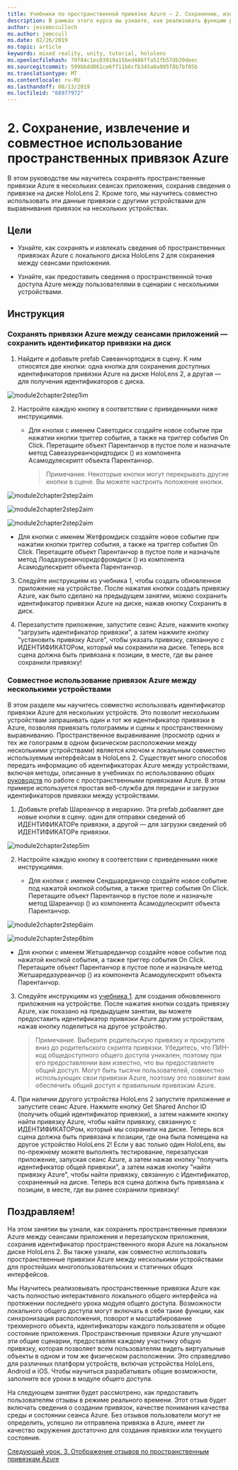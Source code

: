 ```yaml
---
title: Учебники по пространственной привязке Azure — 2. Сохранение, извлечение и совместное использование пространственных привязок Azure
description: В рамках этого курса вы узнаете, как реализовать функцию распознавания лиц Azure в приложении смешанной реальности.
author: jessemcculloch
ms.author: jemccull
ms.date: 02/26/2019
ms.topic: article
keywords: mixed reality, unity, tutorial, hololens
ms.openlocfilehash: 70f84c1ec03919a15bed486ffa51fb57db39deec
ms.sourcegitcommit: 599bbdd861ce6ff11b6cfb345a0a995f8b7bf85b
ms.translationtype: MT
ms.contentlocale: ru-RU
ms.lasthandoff: 08/13/2019
ms.locfileid: "68977972"
---
```

# <a name="2-saving-retrieving-and-sharing-azure-spatial-anchors"></a>2. Сохранение, извлечение и совместное использование пространственных привязок Azure

В этом руководстве мы научитесь сохранять пространственные привязки Azure в нескольких сеансах приложения, сохранив сведения о привязке на диске HoloLens 2. Кроме того, мы научитесь совместно использовать эти данные привязки с другими устройствами для выравнивания привязок на нескольких устройствах.

## <a name="objectives"></a>Цели

* Узнайте, как сохранять и извлекать сведения об пространственных привязках Azure с локального диска HoloLens 2 для сохранения между сеансами приложения.

* Узнайте, как предоставить сведения о пространственной точке доступа Azure между пользователями в сценарии с несколькими устройствами.

## <a name="instructions"></a>Инструкция

### <a name="persist-azure-anchors-between-app-sessions---save-anchor-id-to-disk"></a>Сохранять привязки Azure между сеансами приложений — сохранить идентификатор привязки на диск

1. Найдите и добавьте prefab Савеанчортодиск в сцену. К ним относятся две кнопки: одна кнопка для сохранения доступных идентификаторов привязки Azure на диске HoloLens 2, а другая — для получения идентификаторов с диска.

![module2chapter2step1im](images/module2chapter2step1im.PNG)

2. Настройте каждую кнопку в соответствии с приведенными ниже инструкциями.

   - Для кнопки с именем Саветодиск создайте новое событие при нажатии кнопки триггер события, а также на триггер события On Click. Перетащите объект Парентанчор в пустое поле и назначьте метод Савеазуреанчоридтодиск () из компонента Асамодулескрипт объекта Парентанчор.
   
     > Примечание. Некоторые кнопки могут перекрывать другие кнопки в сцене. Вы можете настроить положение кнопки.

![module2chapter2step2aim](images/module2chapter2step2aim.PNG)

![module2chapter2step2aim](images/module2chapter2step2bim.PNG)

![module2chapter2step2aim](images/module2chapter2step2cim.PNG)


   - Для кнопки с именем Жетфромдиск создайте новое событие при нажатии кнопки триггер события, а также на триггер события On Click. Перетащите объект Парентанчор в пустое поле и назначьте метод Лоадазуреанчоридсфромдиск () из компонента Асамодулескрипт объекта Парентанчор.

3. Следуйте инструкциям из учебника 1, чтобы создать обновленное приложение на устройстве. После нажатия кнопки создать привязку Azure, как было сделано на предыдущем занятии, можно сохранить идентификатор привязки Azure на диске, нажав кнопку Сохранить в диск.

4. Перезапустите приложение, запустите сеанс Azure, нажмите кнопку "загрузить идентификатор привязки", а затем нажмите кнопку "установить привязку Azure", чтобы указать привязку, связанную с ИДЕНТИФИКАТОРом, который мы сохранили на диске. Теперь вся сцена должна быть привязана к позиции, в месте, где вы ранее сохранили привязку!

### <a name="share-azure-anchors-between-multiple-devices"></a>Совместное использование привязок Azure между несколькими устройствами

В этом разделе мы научитесь совместно использовать идентификатор привязки Azure для нескольких устройств. Это позволит нескольким устройствам запрашивать один и тот же идентификатор привязки в Azure, позволяя привязать голограммы и сцены к пространственному выравниванию. Пространственное выравнивание (просмотр одних и тех же голограмм в одном физическом расположении между несколькими устройствами) является ключом к локальным совместно используемым интерфейсам в HoloLens 2. Существует много способов передать информацию об идентификаторах Azure между устройствами, включая методы, описанные в учебниках по использованию общих [руководств](mrlearning-sharing(photon)-ch1.md) по работе с пространственными привязками Azure. В этом примере используется простая веб-служба для передачи и загрузки идентификаторов привязки между устройствами.

1. Добавьте prefab Шареанчор в иерархию. Эта prefab добавляет две новые кнопки в сцену. один для отправки сведений об ИДЕНТИФИКАТОРе привязки, а другой — для загрузки сведений об ИДЕНТИФИКАТОРе привязки. 

![module2chapter2step5im](images/module2chapter2step5im.PNG)

2. Настройте каждую кнопку в соответствии с приведенными ниже инструкциями.

   - Для кнопки с именем Сендшареданчор создайте новое событие под нажатой кнопкой события, а также триггер события On Click. Перетащите объект Парентанчор в пустое поле и назначьте метод Шареанчор () из компонента Асамодулескрипт объекта Парентанчор.

![module2chapter2step6aim](images/module2chapter2step6aim.PNG)

![module2chapter2step6bim](images/module2chapter2step6bim.PNG)

   - Для кнопки с именем Жетшареданчор создайте новое событие под нажатой кнопкой события, а также триггер события On Click. Перетащите объект Парентанчор в пустое поле и назначьте метод Жетшаредазуреанчор () из компонента Асамодулескрипт объекта Парентанчор.

3. Следуйте инструкциям из [учебника 1](mrlearning-base-ch1.md). для создания обновленного приложения на устройстве. После нажатия кнопки создать привязку Azure, как показано на предыдущем занятии, вы можете предоставить идентификатор привязки Azure другим устройствам, нажав кнопку поделиться на другое устройство.

   > Примечание. Выберите родительскую привязку и прокрутите вниз до родительского скрипта привязки. Убедитесь, что ПИН-код общедоступного общего доступа уникален, поэтому при его предоставлении вам известно, что вы предоставляете общий доступ. Могут быть тысячи пользователей, совместно использующих свои привязки Azure, поэтому это позволит вам обеспечить общий доступ к правильным привязкам Azure.

4. При наличии другого устройства HoloLens 2 запустите приложение и запустите сеанс Azure. Нажмите кнопку Get Shared Anchor ID (получить общий идентификатор привязки), а затем нажмите кнопку найти привязку Azure, чтобы найти привязку, связанную с ИДЕНТИФИКАТОРом, который мы сохранили на диске. Теперь вся сцена должна быть привязана к позиции, где она была помещена на другое устройство HoloLens 2! Если у вас только один HoloLens, вы по-прежнему можете выполнять тестирование, перезапуская приложение, запуская сеанс Azure, а затем нажав кнопку "получить идентификатор общей привязки", а затем нажав кнопку "найти привязку Azure", чтобы найти привязку, связанную с Идентификатор, сохраненный на диске. Теперь вся сцена должна быть привязана к позиции, в месте, где вы ранее сохранили привязку!

## <a name="congratulations"></a>Поздравляем!
На этом занятии вы узнали, как сохранить пространственные привязки Azure между сеансами приложения и перезапуском приложения, сохранив идентификатор пространственного якоря Azure на локальном диске HoloLens 2. Вы также узнали, как совместно использовать пространственные привязки Azure между несколькими устройствами для простейших многопользовательских и статичных общих интерфейсов.

Мы Научитесь реализовывать пространственные привязки Azure как часть полностью интерактивного локального общего интерфейса на протяжении последнего урока модуля общего доступа. Возможности локального общего доступа могут включать в себя такие функции, как синхронизация расположения, поворот и масштабирование трехмерного объекта, идентификаторы каждого пользователя и общее состояние приложения. Пространственные привязки Azure улучшают эти общие сценарии, предоставляя каждому участнику общую привязку, которая позволяет всем пользователям видеть виртуальные объекты в одном и том же физическом расположении. Это справедливо для различных платформ устройств, включая устройства HoloLens, Android и iOS. Чтобы научиться разрабатывать общие возможности, заполните все уроки в модуле общего доступа.

На следующем занятии будет рассмотрено, как предоставить пользователям отзывы в режиме реального времени. Этот отзыв будет включать сведения о создании привязок, качестве понимания качества среды и состоянии сеанса Azure. Без отзывов пользователи могут не определить, успешно ли отправлена привязка в Azure, имеет ли качество окружения достаточно для создания привязки или текущего состояния.

[Следующий урок. 3. Отображение отзывов по пространственным привязкам Azure](mrlearning-asa-ch3.md)

